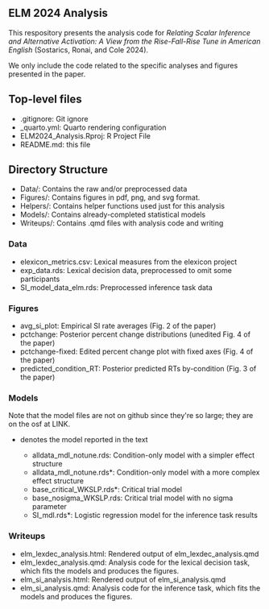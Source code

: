 ## ELM 2024 Analysis

This respository presents the analysis code for
*Relating Scalar Inference and Alternative Activation: A View from the Rise-Fall-Rise Tune in American English*
(Sostarics, Ronai, and Cole 2024).

We only include the code related to the specific analyses and figures presented in the paper.

## Top-level files

 - .gitignore: Git ignore
 - _quarto.yml: Quarto rendering configuration
 - ELM2024_Analysis.Rproj: R Project File
 - README.md: this file

## Directory Structure

 - Data/: Contains the raw and/or preprocessed data
 - Figures/: Contains figures in pdf, png, and svg format.
 - Helpers/: Contains helper functions used just for this analysis
 - Models/: Contains already-completed statistical models
 - Writeups/: Contains .qmd files with analysis code and writing

### Data

  - elexicon_metrics.csv: Lexical measures from the elexicon project
  - exp_data.rds: Lexical decision data, preprocessed to omit some participants
  - SI_model_data_elm.rds: Preprocessed inference task data

### Figures

  - avg_si_plot: Empirical SI rate averages (Fig. 2 of the paper)
  - pctchange: Posterior percent change distributions (unedited Fig. 4 of the paper)
  - pctchange-fixed: Edited percent change plot with fixed axes (Fig. 4 of the paper)
  - predicted_condition_RT: Posterior predicted RTs by-condition (Fig. 3 of the paper)

### Models

Note that the model files are not on github since they're so large; they are on the osf at LINK.

* denotes the model reported in the text

  - alldata_mdl_notune.rds: Condition-only model with a simpler effect structure
  - alldata_mdl_notune.rds*: Condition-only model with a more complex effect structure
  - base_critical_WKSLP.rds*: Critical trial model
  - base_nosigma_WKSLP.rds: Critical trial model with no sigma parameter
  - SI_mdl.rds*: Logistic regression model for the inference task results

### Writeups

 - elm_lexdec_analysis.html: Rendered output of elm_lexdec_analysis.qmd
 - elm_lexdec_analysis.qmd: Analysis code for the lexical decision task, which fits the models and produces the figures.
 - elm_si_analysis.html: Rendered output of elm_si_analysis.qmd
 - elm_si_analysis.qmd: Analysis code for the inference task, which fits the models and produces the figures.